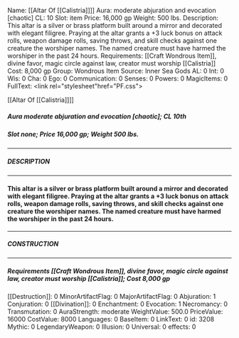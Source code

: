 Name: [[Altar Of [[Calistria]]]]
Aura: moderate abjuration and evocation [chaotic]
CL: 10
Slot: item
Price: 16,000 gp
Weight: 500 lbs.
Description: This altar is a silver or brass platform built around a mirror and decorated with elegant filigree. Praying at the altar grants a +3 luck bonus on attack rolls, weapon damage rolls, saving throws, and skill checks against one creature the worshiper names. The named creature must have harmed the worshiper in the past 24 hours.
Requirements: [[Craft Wondrous Item]], divine favor, magic circle against law, creator must worship [[Calistria]]
Cost: 8,000 gp
Group: Wondrous Item
Source: Inner Sea Gods
AL: 0
Int: 0
Wis: 0
Cha: 0
Ego: 0
Communication: 0
Senses: 0
Powers: 0
MagicItems: 0
FullText: <link rel="stylesheet"href="PF.css"><div class="heading"><p class="alignleft">[[Altar Of [[Calistria]]]]</p><div style="clear: both;"></div></div><div><h5><b>Aura </b>moderate abjuration and evocation [chaotic]; <b>CL </b>10th</h5><h5><b>Slot </b>none; <b>Price </b>16,000 gp; <b>Weight </b>500 lbs.</h5></div><hr/><div><h5><b>DESCRIPTION</b></h5></div><hr/><div><h4><p>This altar is a silver or brass platform built around a mirror and decorated with elegant filigree. Praying at the altar grants a +3 luck bonus on attack rolls, weapon damage rolls, saving throws, and skill checks against one creature the worshiper names. The named creature must have harmed the worshiper in the past 24 hours.</p></h4></div><hr/><div><h5><b>CONSTRUCTION</b></h5></div><hr/><div><h5><b>Requirements </b>[[Craft Wondrous Item]], <i>divine favor</i>, <i>magic circle against law</i>, creator must worship [[Calistria]]; <b>Cost </b>8,000 gp</h5></div>
[[Destruction]]: 0
MinorArtifactFlag: 0
MajorArtifactFlag: 0
Abjuration: 1
Conjuration: 0
[[Divination]]: 0
Enchantment: 0
Evocation: 1
Necromancy: 0
Transmutation: 0
AuraStrength: moderate
WeightValue: 500.0
PriceValue: 16000
CostValue: 8000
Languages: 0
BaseItem: 0
LinkText: 0
id: 3208
Mythic: 0
LegendaryWeapon: 0
Illusion: 0
Universal: 0
effects: 0
